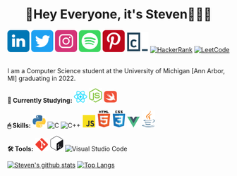 <div align="center">
	<h1>👋Hey Everyone, it's Steven👨🏻‍💻</h1>
</div>
<a href="https://www.linkedin.com/in/steyen/"><img alt="LinkedIn" width="50px" src="icons/linkedin.svg"/></a>
<a href="https://twitter.com/xosnos"><img alt="Twitter" width="50px" src="icons/twitter.svg"/></a>
<a href="https://www.instagram.com/xosnos_/"><img alt="Instagram" width="50px" src="icons/instagram.svg"/></a>
<a href="https://open.spotify.com/user/12528730?si=0701f323a71a4641"><img alt="Spotify" width="50px" src="icons/spotify.svg"/></a>
<a href="https://www.pinterest.com/xosnos_/"><img alt="Pinterest" width="50px" src="icons/pinterest.svg"/></a>
<a href="https://www.codecademy.com/profiles/xosnos"><img alt="Codecademy" width="50px" src="icons/codecademy.svg"/></a>
<a href="https://www.hackerrank.com/xosnos"><img alt="HackerRank" width="50px" src="https://d29fhpw069ctt2.cloudfront.net/icon/image/38712/preview.svg"/></a>
<a href="https://leetcode.com/xosnos/"><img alt="LeetCode" width="50px" src="https://pbs.twimg.com/profile_images/910592237695676416/7xInX10u_400x400.jpg"/></a>
<!-- <a href="https://www.twitch.tv/xosnos_"><img alt="Twitch" width="50px" src="https://symbols.getvecta.com/stencil_98/76_twitch-tile.8169defa8b.svg"/></a> -->
<!-- <a href="https://www.reddit.com/user/xosnos_"><img alt="Reddit" width="50px" src="https://symbols.getvecta.com/stencil_94/47_reddit-tile.b4186b2191.svg"/></a> -->
<br>
<br>
<p>I am a Computer Science student at the University of Michigan [Ann Arbor, MI] graduating in 2022.</p>

<p><strong>🌴 Currently Studying:</strong> 
<img alt="React.js" width="30px" src="icons/reactjs.svg"/>
<img alt="Node.js" width="30px" src="icons/nodejs.svg"/>
<img alt="Swift" width="30px" src="icons/swift.svg"/></p>

<p><strong>🖱 Skills:</strong> <img alt="Python" width="30px" src="icons/python.svg"/>
<img alt="C" width="30px" src="https://upload.wikimedia.org/wikipedia/commons/thumb/1/18/C_Programming_Language.svg/1200px-C_Programming_Language.svg.png"/>
<img alt="C++" width="30px" src="https://upload.wikimedia.org/wikipedia/commons/thumb/1/18/ISO_C%2B%2B_Logo.svg/1200px-ISO_C%2B%2B_Logo.svg.png"/>
<img alt="JavaScript" width="30px" src="icons/javascript.svg"/>
<img alt="HTML" width="30px" src="icons/html5.svg"/>
<img alt="CSS" width="30px" src="icons/css3.svg"/>
<img alt="Vuejs" width="30px" src="icons/vuejs.svg"/>
<img alt="Java" width="30px" src="icons/java.svg"/></p>

<p><strong>🛠 Tools:</strong> <img alt="Git" width="30px" src="icons/git.svg"/>
<img alt="Bash" width="30px" src="icons/bash.svg"/>
<img alt="Visual Studio Code" width="30px" src="https://upload.wikimedia.org/wikipedia/commons/thumb/9/9a/Visual_Studio_Code_1.35_icon.svg/1024px-Visual_Studio_Code_1.35_icon.svg.png"/></p>

[![Steven's github stats](https://github-readme-stats.vercel.app/api?username=xosnos&count_private=true&show_icons=true&theme=react)](https://github.com/anuraghazra/github-readme-stats)
[![Top Langs](https://github-readme-stats.vercel.app/api/top-langs/?username=xosnos&theme=react)](https://github.com/anuraghazra/github-readme-stats)
